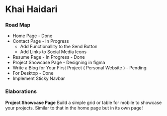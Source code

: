 # **Khai Haidari**

### **Road Map**

- Home Page - Done
- Contact Page - In Progress
  - Add Functionallity to the Send Button
  - Add Links to Social Media Icons
- Resume Page - In Progress - Done
- Project Showcase Page - Designing in figma
- Write a Blog for Your First Project ( Personal Website ) - Pending
- For Desktop - Done
- Implement Sticky Navbar

### **Elaborations**

**Project Showcase Page**
Build a simple grid or table for mobile to showcase your projects. Similar to that in the home page but in its own page!
